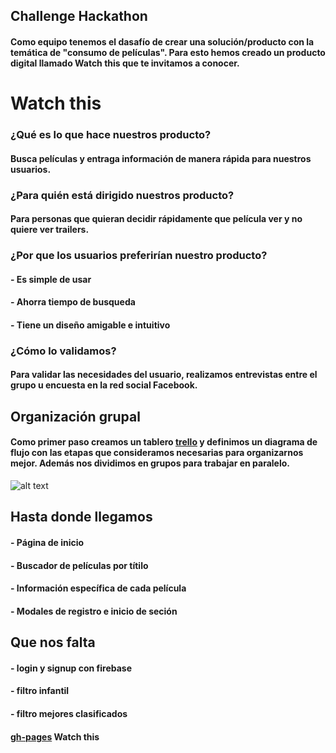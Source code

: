 ## Challenge Hackathon

####     Como equipo tenemos el dasafío de crear una solución/producto con la temática de "consumo de películas". Para esto hemos creado un producto digital llamado **Watch this** que te invitamos a conocer.

# Watch this

### ¿Qué es lo que hace nuestros producto?
####  Busca películas y entraga información de manera rápida para nuestros usuarios. 

### ¿Para quién está dirigido nuestros producto?
####  Para personas que quieran decidir rápidamente que película ver y no quiere ver trailers.

### ¿Por que los usuarios preferirían nuestro producto?
####  - Es simple de usar
####  - Ahorra tiempo de busqueda
####  - Tiene un diseño amigable e intuitivo

### ¿Cómo lo validamos?
####  Para validar las necesidades del usuario, realizamos entrevistas entre el grupo u encuesta en la red social Facebook.


## Organización grupal
####  Como primer paso creamos un tablero [trello](https://trello.com/b/wW4UpUpp/planificaci%C3%B3n-hackathon) y definimos un diagrama de flujo con las etapas que consideramos necesarias para organizarnos mejor. Además nos dividimos en grupos para trabajar en paralelo.
![alt text](https://github.com/meliveloz/hackathon/blob/master/assets/img/trello.jpg)


## Hasta donde llegamos
#### - Página de inicio
#### - Buscador de películas por títilo
#### - Información específica de cada película
#### - Modales de registro e inicio de seción


## Que nos falta
#### - login y signup con firebase
#### - filtro infantil
#### - filtro mejores clasificados

#### [gh-pages](https://meliveloz.github.io/hackathon) Watch this
